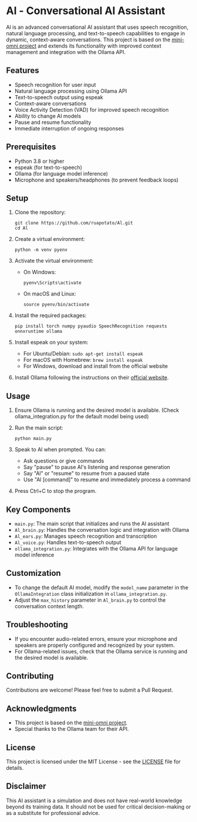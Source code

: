 # Al - Conversational AI Assistant

Al is an advanced conversational AI assistant that uses speech recognition, natural language processing, and text-to-speech capabilities to engage in dynamic, context-aware conversations. This project is based on the [mini-omni project](https://github.com/gpt-omni/mini-omni) and extends its functionality with improved context management and integration with the Ollama API.

## Features

- Speech recognition for user input
- Natural language processing using Ollama API
- Text-to-speech output using espeak
- Context-aware conversations
- Voice Activity Detection (VAD) for improved speech recognition
- Ability to change AI models
- Pause and resume functionality
- Immediate interruption of ongoing responses

## Prerequisites

- Python 3.8 or higher
- espeak (for text-to-speech)
- Ollama (for language model inference)
- Microphone and speakers/headphones (to prevent feedback loops)

## Setup

1. Clone the repository:
   ```
   git clone https://github.com/ruapotato/Al.git
   cd Al
   ```

2. Create a virtual environment:
   ```
   python -m venv pyenv
   ```

3. Activate the virtual environment:
   - On Windows:
     ```
     pyenv\Scripts\activate
     ```
   - On macOS and Linux:
     ```
     source pyenv/bin/activate
     ```

4. Install the required packages:
   ```
   pip install torch numpy pyaudio SpeechRecognition requests onnxruntime ollama
   ```

5. Install espeak on your system:
   - For Ubuntu/Debian: `sudo apt-get install espeak`
   - For macOS with Homebrew: `brew install espeak`
   - For Windows, download and install from the official website

6. Install Ollama following the instructions on their [official website](https://ollama.ai/).

## Usage

1. Ensure Ollama is running and the desired model is available. (Check ollama_integration.py for the default model being used)

2. Run the main script:
   ```
   python main.py
   ```

3. Speak to Al when prompted. You can:
   - Ask questions or give commands
   - Say "pause" to pause Al's listening and response generation
   - Say "Al" or "resume" to resume from a paused state
   - Use "Al [command]" to resume and immediately process a command

4. Press Ctrl+C to stop the program.

## Key Components

- `main.py`: The main script that initializes and runs the Al assistant
- `Al_brain.py`: Handles the conversation logic and integration with Ollama
- `Al_ears.py`: Manages speech recognition and transcription
- `Al_voice.py`: Handles text-to-speech output
- `ollama_integration.py`: Integrates with the Ollama API for language model inference

## Customization

- To change the default AI model, modify the `model_name` parameter in the `OllamaIntegration` class initialization in `ollama_integration.py`.
- Adjust the `max_history` parameter in `Al_brain.py` to control the conversation context length.

## Troubleshooting

- If you encounter audio-related errors, ensure your microphone and speakers are properly configured and recognized by your system.
- For Ollama-related issues, check that the Ollama service is running and the desired model is available.

## Contributing

Contributions are welcome! Please feel free to submit a Pull Request.

## Acknowledgments

- This project is based on the [mini-omni project](https://github.com/gpt-omni/mini-omni).
- Special thanks to the Ollama team for their API.

## License

This project is licensed under the MIT License - see the [LICENSE](LICENSE) file for details.

## Disclaimer

This AI assistant is a simulation and does not have real-world knowledge beyond its training data. It should not be used for critical decision-making or as a substitute for professional advice.
